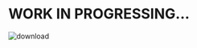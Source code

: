 # WORK IN PROGRESSING...
![download](https://github.com/user-attachments/assets/c165d132-2c78-4a21-8b85-5cbeb3b5dc8f)
